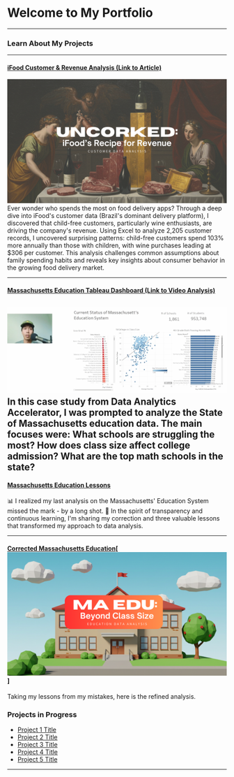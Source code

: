 # Welcome to My Portfolio

---

### Learn About My Projects

---
#### [iFood Customer & Revenue Analysis (Link to Article)](https://www.linkedin.com/pulse/uncorked-ifoods-recipe-revenue-joseph-pascual-qfsvc/?trackingId=q9ZSaOwrQ7W2otIOFl7nIA%3D%3D)
[<img src="images/Your paragraph text(1).png?raw=true"/>](https://www.linkedin.com/pulse/uncorked-ifoods-recipe-revenue-joseph-pascual-qfsvc/?trackingId=q9ZSaOwrQ7W2otIOFl7nIA%3D%3D)
Ever wonder who spends the most on food delivery apps? Through a deep dive into iFood's customer data (Brazil's dominant delivery platform), I discovered that child-free customers, particularly wine enthusiasts, are driving the company's revenue. Using Excel to analyze 2,205 customer records, I uncovered surprising patterns: child-free customers spend 103% more annually than those with children, with wine purchases leading at $306 per customer. This analysis challenges common assumptions about family spending habits and reveals key insights about consumer behavior in the growing food delivery market.

---
#### [Massachusetts Education Tableau Dashboard (Link to Video Analysis)](https://www.linkedin.com/posts/josephpascual_educationdata-dataanalysis-massachusetts-activity-7279251041768939521-KozZ?utm_source=share&utm_medium=member_desktop)
[<img src="images/Screenshot 2025-01-03 155210.png?raw=true"/>](https://public.tableau.com/app/profile/joseph.pascual/viz/MassSchoolData_17349314001910/Dashboard1#1)
In this case study from Data Analytics Accelerator, I was prompted to analyze the State of Massachusetts education data. The main focuses were:
What schools are struggling the most?
How does class size affect college admission?
What are the top math schools in the state? 
---
#### [Massachusetts Education Lessons](/ma_edu_apology.md)
📊 I realized my last analysis on the Massachusetts' Education System missed the mark - by a long shot.
🧐 In the spirit of transparency and continuous learning, I'm sharing my correction and three valuable lessons that transformed my approach to data analysis.

---
#### [Corrected Massachusetts Education](/ma_edu_corrected.md)[<img src="images/MA Edu Data Project/ma_edu_title photo.png"/>]
Taking my lessons from my mistakes, here is the refined analysis.


### Projects in Progress

- [Project 1 Title](http://example.com/)
- [Project 2 Title](http://example.com/)
- [Project 3 Title](http://example.com/)
- [Project 4 Title](http://example.com/)
- [Project 5 Title](http://example.com/)

---




